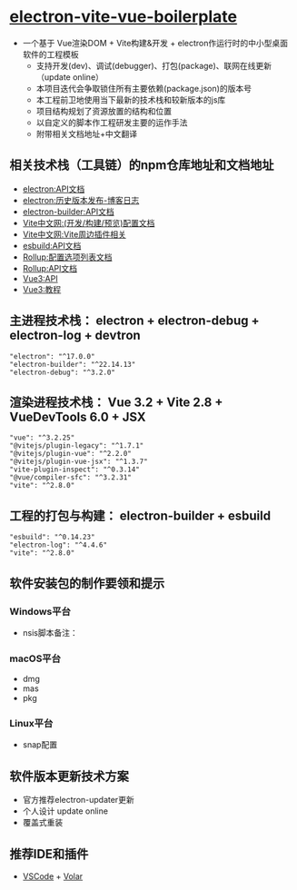 # [electron-vite-vue-boilerplate](https://github.com/BodomLake/electron-vite-vue-boilerplate.git)

- 一个基于 Vue渲染DOM + Vite构建&开发 + electron作运行时的中小型桌面软件的工程模板
    - 支持开发(dev)、调试(debugger)、打包(package)、联网在线更新（update online）
    - 本项目迭代会争取锁住所有主要依赖(package.json)的版本号
    - 本工程前卫地使用当下最新的技术栈和较新版本的js库
    - 项目结构规划了资源放置的结构和位置
    - 以自定义的脚本作工程研发主要的运作手法
    - 附带相关文档地址+中文翻译

## 相关技术栈（工具链）的npm仓库地址和文档地址

- [electron:API文档](https://www.electronjs.org/docs/latest/api/app)
- [electron:历史版本发布-博客日志](https://www.electronjs.org/blog)
- [electron-builder:API文档](https://www.electron.build/api/electron-builder)
- [Vite中文网:(开发/构建/预览)配置文档](https://vitejs.cn/config/)
- [Vite中文网:Vite周边插件相关](https://vitejs.cn/plugins/)
- [esbuild:API文档](https://esbuild.github.io/api/)
- [Rollup:配置选项列表文档](https://rollupjs.org/guide/en/#big-list-of-options)
- [Rollup:API文档](https://rollupjs.org/guide/en/#javascript-api)
- [Vue3:API](https://v3.cn.vuejs.org/api/)
- [Vue3:教程](https://v3.cn.vuejs.org/guide/introduction.html)

## 主进程技术栈： electron + electron-debug + electron-log + devtron

    "electron": "^17.0.0"
    "electron-builder": "^22.14.13"
    "electron-debug": "^3.2.0"

## 渲染进程技术栈： Vue 3.2 + Vite 2.8 + VueDevTools 6.0 + JSX

    "vue": "^3.2.25"
    "@vitejs/plugin-legacy": "^1.7.1"
    "@vitejs/plugin-vue": "^2.2.0"
    "@vitejs/plugin-vue-jsx": "^1.3.7"
    "vite-plugin-inspect": "^0.3.14"
    "@vue/compiler-sfc": "^3.2.31"
    "vite": "^2.8.0"

## 工程的打包与构建： electron-builder + esbuild

    "esbuild": "^0.14.23"
    "electron-log": "^4.4.6"
    "vite": "^2.8.0"

## 软件安装包的制作要领和提示

### Windows平台

- nsis脚本备注：

### macOS平台

- dmg
- mas
- pkg

### Linux平台

- snap配置

## 软件版本更新技术方案

- 官方推荐electron-updater更新
- 个人设计 update online
- 覆盖式重装

## 推荐IDE和插件

- [VSCode](https://code.visualstudio.com/) + [Volar](https://marketplace.visualstudio.com/items?itemName=johnsoncodehk.volar)
